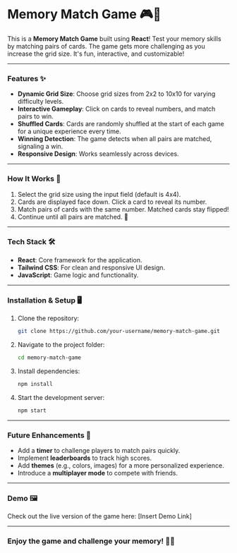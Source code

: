 # Memory Match Game 🎮🧠

This is a **Memory Match Game** built using **React**! Test your memory skills by matching pairs of cards. The game gets more challenging as you increase the grid size. It's fun, interactive, and customizable!

---

### Features ✨
- **Dynamic Grid Size**: Choose grid sizes from 2x2 to 10x10 for varying difficulty levels.
- **Interactive Gameplay**: Click on cards to reveal numbers, and match pairs to win.
- **Shuffled Cards**: Cards are randomly shuffled at the start of each game for a unique experience every time.
- **Winning Detection**: The game detects when all pairs are matched, signaling a win.
- **Responsive Design**: Works seamlessly across devices.

---

### How It Works 🔄
1. Select the grid size using the input field (default is 4x4).
2. Cards are displayed face down. Click a card to reveal its number.
3. Match pairs of cards with the same number. Matched cards stay flipped!
4. Continue until all pairs are matched. 🎉

---

### Tech Stack 🛠️
- **React**: Core framework for the application.
- **Tailwind CSS**: For clean and responsive UI design.
- **JavaScript**: Game logic and functionality.

---

### Installation & Setup 🖥️
1. Clone the repository:
   ```bash
   git clone https://github.com/your-username/memory-match-game.git
   ```
2. Navigate to the project folder:
   ```bash
   cd memory-match-game
   ```
3. Install dependencies:
   ```bash
   npm install
   ```
4. Start the development server:
   ```bash
   npm start
   ```

---

### Future Enhancements 🚀
- Add a **timer** to challenge players to match pairs quickly.
- Implement **leaderboards** to track high scores.
- Add **themes** (e.g., colors, images) for a more personalized experience.
- Introduce a **multiplayer mode** to compete with friends.

---

### Demo 🖼️
Check out the live version of the game here: [Insert Demo Link]

---


### Enjoy the game and challenge your memory! 🧠✨
